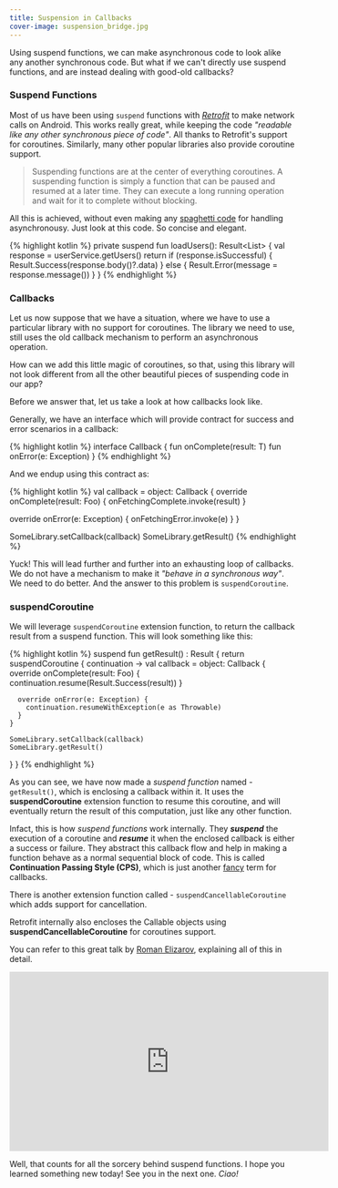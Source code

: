```yaml
---
title: Suspension in Callbacks
cover-image: suspension_bridge.jpg
---
```


Using suspend functions, we can make asynchronous code to look alike any another synchronous code.
But what if we can't directly use suspend functions, and are instead dealing with good-old callbacks?

<!--more-->
### Suspend Functions

Most of us have been using `suspend` functions with _[Retrofit](https://square.github.io/retrofit/)_ to make network calls on Android. This works really great, while keeping the code _"readable like any other synchronous piece of code"_. All thanks to Retrofit's support for coroutines. Similarly, many other popular libraries also provide coroutine support.

>Suspending functions are at the center of everything coroutines. A suspending function is simply a function that can be paused and resumed at a later time. They can execute a long running operation and wait for it to complete without blocking.

All this is achieved, without even making any [spaghetti code](https://www.reddit.com/r/ProgrammerHumor/comments/chgnd3/callback_hell/) for handling asynchronousy.
Just look at this code. So concise and elegant.

{% highlight kotlin %}
private suspend fun loadUsers(): Result<List<User>> {
    val response = userService.getUsers()
    return if (response.isSuccessful) {
      Result.Success(response.body()?.data)
    } else {
      Result.Error(message = response.message())
    }
}
{% endhighlight %}

### Callbacks

Let us now suppose that we have a situation, where we have to use a particular library with no support for coroutines. The library we need to use, still uses the old callback mechanism to perform an asynchronous operation.

How can we add this little magic of coroutines, so that, using this library will not look different from all the other beautiful pieces of suspending code in our app?

Before we answer that, let us take a look at how callbacks look like.

Generally, we have an interface which will provide contract for success and error scenarios in a callback:

{% highlight kotlin %}
interface Callback<T> {
  fun onComplete(result: T)
  fun onError(e: Exception)
}
{% endhighlight %}

And we endup using this contract as:

{% highlight kotlin %}
val callback = object: Callback<Foo> {
  override onComplete(result: Foo) {
    onFetchingComplete.invoke(result)
  }
  
  override onError(e: Exception) {
    onFetchingError.invoke(e)
  }
}

SomeLibrary.setCallback(callback)
SomeLibrary.getResult()
{% endhighlight %}
    
Yuck! This will lead further and further into an exhausting loop of callbacks. We do not have a mechanism to make it _"behave in a synchronous way"_.
We need to do better. And the answer to this problem is `suspendCoroutine`.

### suspendCoroutine

We will leverage `suspendCoroutine` extension function, to return the callback result from a suspend function. This will look something like this:

{% highlight kotlin %}
suspend fun getResult() : Result<Foo> {
  return suspendCoroutine { continuation ->
    val callback = object: Callback<Foo> {
      override onComplete(result: Foo) {
        continuation.resume(Result.Success(result))
      }

      override onError(e: Exception) {
        continuation.resumeWithException(e as Throwable)
      }
    }

    SomeLibrary.setCallback(callback)
    SomeLibrary.getResult()
  }
}
{% endhighlight %}

As you can see, we have now made a _suspend function_ named - `getResult()`, which is enclosing a callback within it. It uses the **suspendCoroutine** extension function to resume this coroutine, and will eventually return the result of this computation, just like any other function.

Infact, this is how _suspend functions_ work internally. They _**suspend**_ the execution of a coroutine and _**resume**_ it when the enclosed callback is either a success or failure.
They abstract this callback flow and help in making a function behave as a normal sequential block of code. This is called **Continuation Passing Style (CPS)**, which is just another [fancy](https://youtu.be/YrrUCSi72E8?t=200) term for callbacks.

There is another extension function called - `suspendCancellableCoroutine` which adds support for cancellation.

Retrofit internally also encloses the Callable objects using **suspendCancellableCoroutine** for coroutines support.

You can refer to this great talk by [Roman Elizarov](https://github.com/elizarov), explaining all of this in detail.

<iframe width="560" height="315" src="https://www.youtube.com/embed/YrrUCSi72E8" frameborder="0" allowfullscreen></iframe>

Well, that counts for all the sorcery behind suspend functions.
I hope you learned something new today! See you in the next one. _Ciao!_